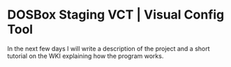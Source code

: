 # DOSBox Staging VCT | Visual Config Tool

In the next few days I will write a description of the project and a short tutorial on the WKI explaining how the program works.
